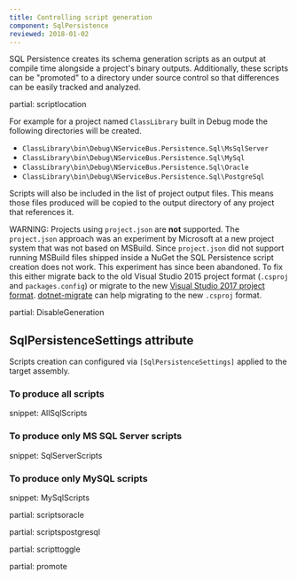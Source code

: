 ```yaml
---
title: Controlling script generation
component: SqlPersistence
reviewed: 2018-01-02
---
```



SQL Persistence creates its schema generation scripts as an output at compile time alongside a project's binary outputs. Additionally, these scripts can be "promoted" to a directory under source control so that differences can be easily tracked and analyzed.

partial: scriptlocation

For example for a project named `ClassLibrary` built in Debug mode the following directories will be created.

 * `ClassLibrary\bin\Debug\NServiceBus.Persistence.Sql\MsSqlServer`
 * `ClassLibrary\bin\Debug\NServiceBus.Persistence.Sql\MySql`
 * `ClassLibrary\bin\Debug\NServiceBus.Persistence.Sql\Oracle`
 * `ClassLibrary\bin\Debug\NServiceBus.Persistence.Sql\PostgreSql`

Scripts will also be included in the list of project output files. This means those files produced will be copied to the output directory of any project that references it.

WARNING: Projects using `project.json` are **not** supported. The `project.json` approach was an experiment by Microsoft at a new project system that was not based on MSBuild. Since `project.json` did not support running MSBuild files shipped inside a NuGet the SQL Persistence script creation does not work. This experiment has since been abandoned. To fix this either migrate back to the old Visual Studio 2015 project format (`.csproj` and `packages.config`) or migrate to the new [Visual Studio 2017 project format](https://docs.microsoft.com/en-us/dotnet/core/tools/project-json-to-csproj). [dotnet-migrate](https://docs.microsoft.com/en-us/dotnet/core/tools/dotnet-migrate) can help migrating to the new `.csproj` format.

partial: DisableGeneration

## SqlPersistenceSettings attribute

Scripts creation can configured via `[SqlPersistenceSettings]` applied to the target assembly.


### To produce all scripts

snippet: AllSqlScripts


### To produce only MS SQL Server scripts

snippet: SqlServerScripts


### To produce only MySQL scripts

snippet: MySqlScripts

partial: scriptsoracle

partial: scriptspostgresql


partial: scripttoggle

partial: promote
